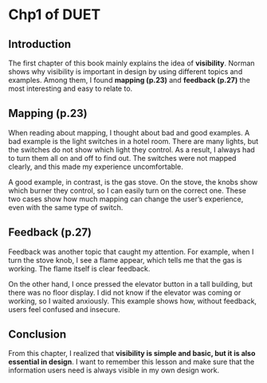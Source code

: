 # Chp1 of DUET

## Introduction
The first chapter of this book mainly explains the idea of **visibility**. Norman shows why visibility is important in design by using different topics and examples. Among them, I found **mapping (p.23)** and **feedback (p.27)** the most interesting and easy to relate to.  

## Mapping (p.23)
When reading about mapping, I thought about bad and good examples. A bad example is the light switches in a hotel room. There are many lights, but the switches do not show which light they control. As a result, I always had to turn them all on and off to find out. The switches were not mapped clearly, and this made my experience uncomfortable.  

A good example, in contrast, is the gas stove. On the stove, the knobs show which burner they control, so I can easily turn on the correct one. These two cases show how much mapping can change the user’s experience, even with the same type of switch.  

## Feedback (p.27)
Feedback was another topic that caught my attention. For example, when I turn the stove knob, I see a flame appear, which tells me that the gas is working. The flame itself is clear feedback.  

On the other hand, I once pressed the elevator button in a tall building, but there was no floor display. I did not know if the elevator was coming or working, so I waited anxiously. This example shows how, without feedback, users feel confused and insecure.  

## Conclusion
From this chapter, I realized that **visibility is simple and basic, but it is also essential in design**. I want to remember this lesson and make sure that the information users need is always visible in my own design work.  
